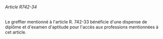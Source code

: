 ###### Article R742-34

Le greffier mentionné à l'article R. 742-33 bénéficie d'une dispense de diplôme et d'examen d'aptitude pour l'accès aux professions mentionnées à cet article.

